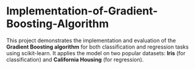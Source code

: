 # Implementation-of-Gradient-Boosting-Algorithm
This project demonstrates the implementation and evaluation of the **Gradient Boosting algorithm** for both classification and regression tasks using scikit-learn. It applies the model on two popular datasets: **Iris** (for classification) and **California Housing** (for regression).
